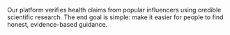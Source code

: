 
Our platform verifies health claims from popular influencers using credible scientific research. The end goal is simple: make it easier for people to find honest, evidence-based guidance.
